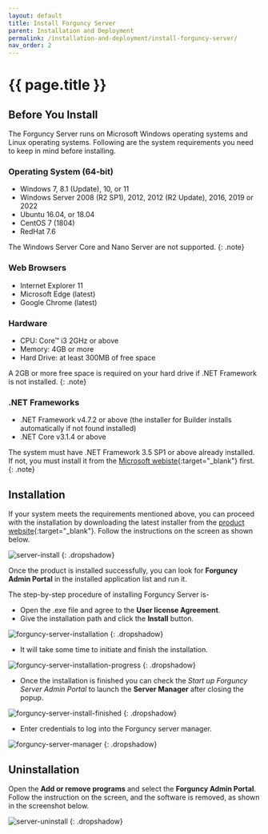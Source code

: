 ```yaml
---
layout: default
title: Install Forguncy Server
parent: Installation and Deployment
permalink: /installation-and-deployment/install-forguncy-server/
nav_order: 2
---
```


# {{ page.title }}


## Before You Install
The Forguncy Server runs on Microsoft Windows operating systems and Linux operating systems. Following are the system requirements you need to keep in mind before installing.

### Operating System (64-bit)
- Windows 7, 8.1 (Update), 10, or 11
- Windows Server 2008 (R2 SP1), 2012, 2012 (R2 Update), 2016, 2019 or 2022
- Ubuntu 16.04, or 18.04
- CentOS 7 (1804)
- RedHat 7.6

The Windows Server Core and Nano Server are not supported.
{: .note}

### Web Browsers
- Internet Explorer 11
- Microsoft Edge (latest)
- Google Chrome (latest)

### Hardware
- CPU: Core™ i3 2GHz or above
- Memory: 4GB or more
- Hard Drive: at least 300MB of free space

A 2GB or more free space is required on your hard drive if .NET Framework is not installed.
{: .note}

### .NET Frameworks
- .NET Framework v4.7.2 or above (the installer for Builder installs automatically if not found installed)
- .NET Core v3.1.4 or above

The system must have .NET Framework 3.5 SP1 or above already installed. If not, you must install it from the [Microsoft webiste](https://dotnet.microsoft.com/en-us/download/dotnet-framework/net35-sp1){:target="_blank"} first.
{: .note}

## Installation
If your system meets the requirements mentioned above, you can proceed with the installation by downloading the latest installer from the [product website](https://www.forguncy.net/){:target="_blank"}. Follow the instructions on the screen as shown below.

![server-install](/assets/images/product-images/server-install.gif)
{: .dropshadow}

Once the product is installed successfully, you can look for **Forguncy Admin Portal** in the installed application list and run it.

The step-by-step procedure of installing Forguncy Server is-

- Open the .exe file and agree to the **User license Agreement**. 
- Give the installation path and click the **Install** button.

![forguncy-server-installation](/assets/images/product-images/forguncy-server-installation.png)
{: .dropshadow}

- It will take some time to initiate and finish the installation. 

![forguncy-server-installation-progress](/assets/images/product-images/forguncy-server-installation-progress.png)
{: .dropshadow}

- Once the installation is finished you can check the *Start up Forguncy Server Admin Portal* to launch the **Server Manager** after closing the popup. 

![forguncy-server-install-finished](/assets/images/product-images/forguncy-server-install-finished.png)
{: .dropshadow}

- Enter credentials to log into the Forguncy server manager. 

![forguncy-server-manager](/assets/images/product-images/forguncy-server-manager.png)
{: .dropshadow}


## Uninstallation
Open the **Add or remove programs** and select the **Forguncy Admin Portal**. Follow the instruction on the screen, and the software is removed, as shown in the screenshot below. 


![server-uninstall](/assets/images/product-images/server-uninstall.gif)
{: .dropshadow}
